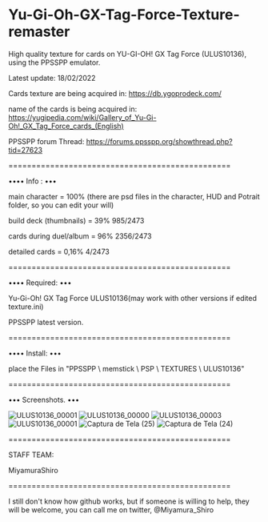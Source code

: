 
# Yu-Gi-Oh-GX-Tag-Force-Texture-remaster

High quality texture for cards on YU-GI-OH! GX Tag Force (ULUS10136), using the PPSSPP emulator.

Latest update: 18/02/2022

Cards texture are being acquired in:
https://db.ygoprodeck.com/
 
name of the cards is being acquired in:
https://yugipedia.com/wiki/Gallery_of_Yu-Gi-Oh!_GX_Tag_Force_cards_(English)

PPSSPP forum Thread:
https://forums.ppsspp.org/showthread.php?tid=27623

================================================

•••• Info : •••

main character = 100% (there are psd files in the character, HUD and Potrait folder, so you can edit your will) 

build deck (thumbnails) = 39% 985/2473

cards during duel/album = 96% 2356/2473 

detailed cards = 0,16% 4/2473

================================================

•••• Required: •••

Yu-Gi-Oh! GX Tag Force ULUS10136(may work with other versions if edited texture.ini) 

PPSSPP latest version.

================================================

•••• Install: •••

place the Files in "PPSSPP \ memstick \ PSP \ TEXTURES \ ULUS10136"

================================================

••• Screenshots. •••

![ULUS10136_00001](https://user-images.githubusercontent.com/84588191/119859155-800f2400-beeb-11eb-8ba8-36243a4b8f01.jpg)
![ULUS10136_00000](https://user-images.githubusercontent.com/84588191/120943877-f8ee5700-c707-11eb-84ba-17dddc90ca1d.jpg)
![ULUS10136_00003](https://user-images.githubusercontent.com/84588191/120943902-128f9e80-c708-11eb-9621-c68ab3fd3d32.jpg)
![ULUS10136_00001](https://user-images.githubusercontent.com/84588191/120943905-18857f80-c708-11eb-9176-01a8f22aa959.jpg)
![Captura de Tela (25)](https://user-images.githubusercontent.com/84588191/154587994-de758706-b5fb-4b06-8ab4-e6a3a5a2376d.png)
![Captura de Tela (24)](https://user-images.githubusercontent.com/84588191/154587995-0958cbe7-4805-400b-9c5d-2935fa10f128.png)


================================================

STAFF TEAM:

MiyamuraShiro

================================================

I still don't know how github works, but if someone is willing to help, they will be welcome, you can call me on twitter, @Miyamura_Shiro

